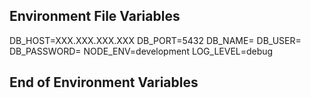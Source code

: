 ## Environment File Variables ##
DB_HOST=XXX.XXX.XXX.XXX
DB_PORT=5432
DB_NAME=
DB_USER=
DB_PASSWORD=
NODE_ENV=development
LOG_LEVEL=debug
## End of Environment Variables ##